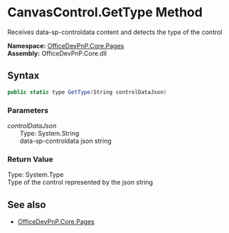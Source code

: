 # CanvasControl.GetType Method  
Receives data-sp-controldata content and detects the type of the control  

**Namespace:** [OfficeDevPnP.Core.Pages](OfficeDevPnP.Core.Pages.md)  
**Assembly:** OfficeDevPnP.Core.dll  
## Syntax
```C#
public static type GetType(String controlDataJson)
```
### Parameters
*controlDataJson*  
&emsp;&emsp;Type: System.String  
&emsp;&emsp;data-sp-controldata json string  
  
### Return Value
Type: System.Type  
Type of the control represented by the json string

## See also
- [OfficeDevPnP.Core.Pages](OfficeDevPnP.Core.Pages.md)
